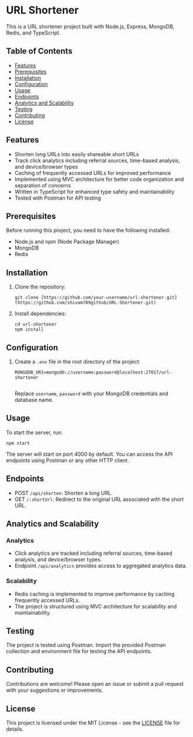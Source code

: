 # URL Shortener

This is a URL shortener project built with Node.js, Express, MongoDB, Redis, and TypeScript.

## Table of Contents

- [Features](#features)
- [Prerequisites](#prerequisites)
- [Installation](#installation)
- [Configuration](#configuration)
- [Usage](#usage)
- [Endpoints](#endpoints)
- [Analytics and Scalability](#analytics-and-scalability)
- [Testing](#testing)
- [Contributing](#contributing)
- [License](#license)

## Features

- Shorten long URLs into easily shareable short URLs
- Track click analytics including referral sources, time-based analysis, and device/browser types
- Caching of frequently accessed URLs for improved performance
- Implemented using MVC architecture for better code organization and separation of concerns
- Written in TypeScript for enhanced type safety and maintainability
- Tested with Postman for API testing

## Prerequisites

Before running this project, you need to have the following installed:

- Node.js and npm (Node Package Manager)
- MongoDB
- Redis

## Installation

1. Clone the repository:

   ```
   git clone [https://github.com/your-username/url-shortener.git](https://github.com/shivam789github/URL-Shortener.git)
   ```

2. Install dependencies:

   ```
   cd url-shortener
   npm install
   ```

## Configuration

1. Create a `.env` file in the root directory of the project:

   ```
   MONGODB_URI=mongodb://username:password@localhost:27017/url-shortener
  
   ```

   Replace `username`, `password` with your MongoDB credentials and database name.

## Usage

To start the server, run:

```
npm start
```

The server will start on port 4000 by default. You can access the API endpoints using Postman or any other HTTP client.

## Endpoints

- POST `/api/shorten`: Shorten a long URL.
- GET `/:shortUrl`: Redirect to the original URL associated with the short URL.

## Analytics and Scalability

### Analytics

- Click analytics are tracked including referral sources, time-based analysis, and device/browser types.
- Endpoint `/api/analytics` provides access to aggregated analytics data.

### Scalability

- Redis caching is implemented to improve performance by caching frequently accessed URLs.
- The project is structured using MVC architecture for scalability and maintainability.

## Testing

The project is tested using Postman. Import the provided Postman collection and environment file for testing the API endpoints.

## Contributing

Contributions are welcome! Please open an issue or submit a pull request with your suggestions or improvements.

## License

This project is licensed under the MIT License - see the [LICENSE](LICENSE) file for details.
